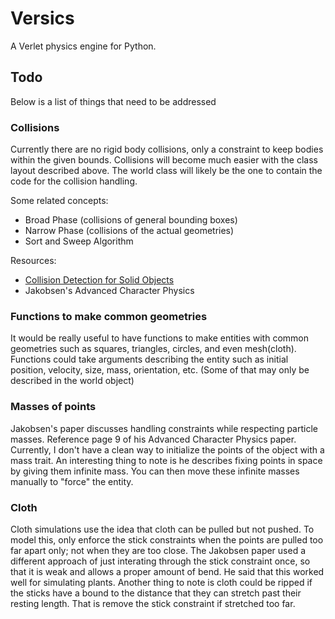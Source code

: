 # Versics
A Verlet physics engine for Python.

## Todo
Below is a list of things that need to be addressed

### Collisions
Currently there are no rigid body collisions, only a constraint to keep bodies within the given bounds. Collisions will become much easier with the class layout described above.  The world class will likely be the one to contain the code for the collision handling.  

Some related concepts:
* Broad Phase (collisions of general bounding boxes)
* Narrow Phase (collisions of the actual geometries)
* Sort and Sweep Algorithm

Resources:
* [Collision Detection for Solid Objects](https://www.toptal.com/game/video-game-physics-part-ii-collision-detection-for-solid-objects)
* Jakobsen's Advanced Character Physics

### Functions to make common geometries
It would be really useful to have functions to make entities with common geometries such as squares, triangles, circles, and even mesh(cloth). Functions could take arguments describing the entity such as initial position, velocity, size, mass, orientation, etc. (Some of that may only be described in the world object)

### Masses of points
Jakobsen's paper discusses handling constraints while respecting particle masses. Reference page 9 of his Advanced Character Physics paper. Currently, I don't have a clean way to initialize the points of the object with a mass trait.  An interesting thing to note is he describes fixing points in space by giving them infinite mass. You can then move these infinite masses manually to "force" the entity.

### Cloth
Cloth simulations use the idea that cloth can be pulled but not pushed. To model this, only enforce the stick constraints when the points are pulled too far apart only; not when they are too close.  The Jakobsen paper used a different approach of just interating through the stick constraint once, so that it is weak and allows a proper amount of bend. He said that this worked well for simulating plants. Another thing to note is cloth could be ripped if the sticks have a bound to the distance that they can stretch past their resting length. That is remove the stick constraint if stretched too far.  
